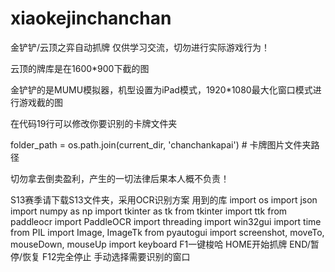 # xiaokejinchanchan
金铲铲/云顶之弈自动抓牌
仅供学习交流，切勿进行实际游戏行为！


云顶的牌库是在1600*900下截的图


金铲铲的是MUMU模拟器，机型设置为iPad模式，1920*1080最大化窗口模式进行游戏截的图


在代码19行可以修改你要识别的卡牌文件夹


folder_path = os.path.join(current_dir, 'chanchankapai')  # 卡牌图片文件夹路径


切勿拿去倒卖盈利，产生的一切法律后果本人概不负责！


S13赛季请下载S13文件夹，采用OCR识别方案
用到的库
import os
import json
import numpy as np
import tkinter as tk
from tkinter import ttk
from paddleocr import PaddleOCR
import threading
import win32gui
import time
from PIL import Image, ImageTk
from pyautogui import screenshot, moveTo, mouseDown, mouseUp
import keyboard
F1一键梭哈
HOME开始抓牌
END/暂停/恢复
F12完全停止
手动选择需要识别的窗口
